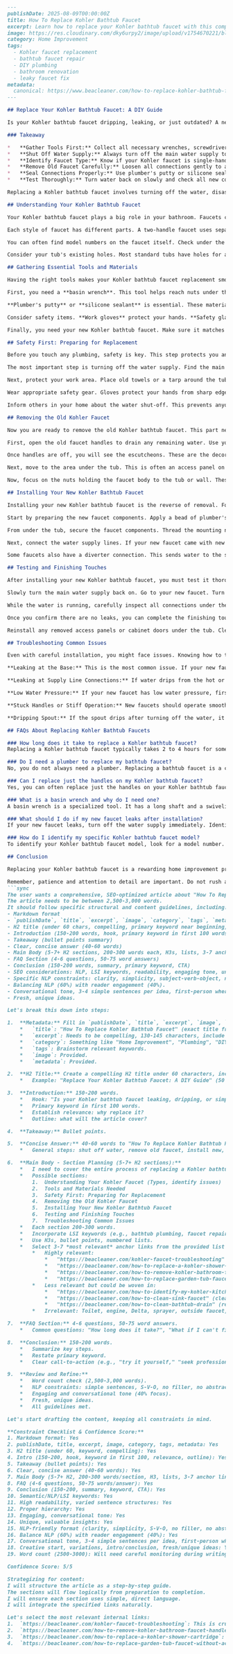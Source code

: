 ```markdown
---
publishDate: 2025-08-09T00:00:00Z
title: How To Replace Kohler Bathtub Faucet
excerpt: Learn how to replace your Kohler bathtub faucet with this comprehensive DIY guide. Fix leaks, update your bathroom, and save money.
image: https://res.cloudinary.com/dky6urpy2/image/upload/v1754670221/blog_image_1754670220_toqx1u.webp
category: Home Improvement
tags:
  - Kohler faucet replacement
  - bathtub faucet repair
  - DIY plumbing
  - bathroom renovation
  - leaky faucet fix
metadata:
  canonical: https://www.beacleaner.com/how-to-replace-kohler-bathtub-faucet
---

## Replace Your Kohler Bathtub Faucet: A DIY Guide

Is your Kohler bathtub faucet dripping, leaking, or just outdated? A new faucet can transform your bathroom's look. It can also stop annoying water waste. Learning how to replace a Kohler bathtub faucet yourself saves you money. This guide walks you through each step. You will learn about needed tools, safety, removal, and installation. We make this project manageable for any homeowner.

### Takeaway

*   **Gather Tools First:** Collect all necessary wrenches, screwdrivers, and sealing materials before starting.
*   **Shut Off Water Supply:** Always turn off the main water supply to your house or bathroom before any work.
*   **Identify Faucet Type:** Know if your Kohler faucet is single-handle, two-handle, or wall-mounted for correct replacement parts.
*   **Remove Old Faucet Carefully:** Loosen all connections gently to avoid damaging pipes or tub surfaces.
*   **Seal Connections Properly:** Use plumber's putty or silicone sealant at every connection point to prevent leaks.
*   **Test Thoroughly:** Turn water back on slowly and check all new connections for any signs of leaks.

Replacing a Kohler bathtub faucet involves turning off the water, disassembling the old fixture, cleaning the mounting area, installing the new faucet components, and carefully reconnecting the water lines. Proper sealing and alignment are essential for a leak-free installation. This project is a straightforward DIY task with the right tools and steps.

## Understanding Your Kohler Bathtub Faucet

Your Kohler bathtub faucet plays a big role in your bathroom. Faucets come in many styles. Knowing your specific faucet type helps with replacement. Some Kohler faucets have two handles. Other models feature a single lever. You might also have a diverter spout. This spout sends water to the shower.

Each style of faucet has different parts. A two-handle faucet uses separate valves for hot and cold water. A single-handle faucet mixes hot and cold water in one cartridge. Wall-mounted faucets connect directly to pipes inside the wall. Deck-mounted faucets attach to the tub's surface. Identifying your current faucet type is the first step. This ensures you buy the correct replacement.

You can often find model numbers on the faucet itself. Check under the spout or on the handle base. This number helps you find exact matches or compatible replacements. Even if your faucet works, you might want to replace it. A new faucet updates your bathroom's style. It can also improve water flow or add features. Sometimes, a faucet just wears out. Leaks are common signs of wear. Learn more about [Kohler faucet troubleshooting](https://beacleaner.com/kohler-faucet-troubleshooting) if you have issues.

Consider your tub's existing holes. Most standard tubs have holes for a widespread or centerset faucet. A widespread faucet has separate hot and cold handles. They are further apart. A centerset faucet has handles closer together. The spout connects to the main body. Knowing these details helps you pick a new faucet that fits perfectly. Take photos of your current setup. Measure the distance between handle holes. This prevents buying the wrong faucet.

## Gathering Essential Tools and Materials

Having the right tools makes your Kohler bathtub faucet replacement smooth. You do not want to stop mid-project. Prepare everything before you begin. Here is a list of what you will likely need. Most of these items are common household tools. You can buy specialized tools if needed.

First, you need a **basin wrench**. This tool helps reach nuts under the tub. These nuts secure the faucet body. A basin wrench makes this task much easier. Next, get an **adjustable wrench** or **crescent wrench**. These are good for loosening and tightening supply lines. You will also need a **screwdriver set**. This includes both Phillips and flathead types. They help remove handles or escutcheons.

**Plumber's putty** or **silicone sealant** is essential. These materials create a watertight seal. They prevent leaks around the faucet base. You will also need a **utility knife** or a small **hacksaw**. These might be needed to cut old caulk. They can also cut damaged pipes if you find any. A **bucket** and **rags** are important. They catch any water that drains from the pipes. Keep them handy.

Consider safety items. **Work gloves** protect your hands. **Safety glasses** protect your eyes from debris or splashes. A **flashlight** or **headlamp** is very helpful. It lights up the dark area under the tub. You might also need **replacement parts**. These include new supply lines or gaskets. Check your new faucet's instructions. They list any specific parts included or needed. Having everything ready saves time and stress.

Finally, you need your new Kohler bathtub faucet. Make sure it matches your tub's configuration. Check the number of holes and spacing. Read the new faucet's installation manual. It provides specific instructions for that model. This preparation ensures a successful DIY project.

## Safety First: Preparing for Replacement

Before you touch any plumbing, safety is key. This step protects you and your home. Rushing this part can lead to water damage or injury. Always prioritize safety. A little preparation goes a long way.

The most important step is turning off the water supply. Find the main water shut-off valve for your house. This valve is usually in the basement, utility closet, or near the water meter. Turn it off completely. If you have a separate shut-off valve for the bathroom, use that one. This isolates the water to your tub. Open the old faucet's handles to drain any remaining water from the lines. This releases pressure. It also prevents surprise splashes.

Next, protect your work area. Place old towels or a tarp around the tub. This catches any water spills. It also protects your bathroom floor. Clear out any items from under the tub. You need clear access to the plumbing connections. This area can be tight. A clean space prevents tripping or accidental damage.

Wear appropriate safety gear. Gloves protect your hands from sharp edges or grime. Safety glasses shield your eyes from debris or stray water. Working in a small, damp space can be tricky. Good lighting is essential. Use a headlamp or a bright flashlight. This helps you see all connections clearly.

Inform others in your home about the water shut-off. This prevents anyone from accidentally turning water on. It also stops them from attempting to use water in other parts of the house. Having clear communication prevents accidents. Double-check all connections are loose before you start prying. This ensures no unexpected pressure bursts. Preparing properly ensures a smooth and safe replacement process.

## Removing the Old Kohler Faucet

Now you are ready to remove the old Kohler bathtub faucet. This part needs patience. Do not force anything. Forcing parts can damage your plumbing. Take your time with each step.

First, open the old faucet handles to drain any remaining water. Use your bucket and rags to catch drips. If your faucet has decorative caps, remove them. These usually pop off or unscrew. Underneath, you will find screws holding the handles in place. Use your screwdriver to remove these screws. Then, pull the handles off the valve stems. Sometimes, handles are stuck. A little wiggle or gentle prying helps. If you need more detail, this guide on [how to remove Kohler bathroom faucet handle](https://beacleaner.com/how-to-remove-kohler-bathroom-faucet-handle) can assist.

Once handles are off, you will see the escutcheons. These are the decorative plates that cover the wall or deck holes. They might be held by screws or just a tight fit. Remove them carefully. You might need a utility knife to cut old caulk around the edges. This helps loosen them. After escutcheons are off, you will see the valve bodies. For a two-handle faucet, you have two separate valve bodies. A single-handle faucet has one main body.

Next, move to the area under the tub. This is often an access panel on the wall. If there is no panel, you might need to access it from a crawl space or basement. Find the hot and cold water supply lines connected to the faucet. Use your adjustable wrench to loosen the nuts on these lines. Be ready for some water to come out. Have your bucket ready. Disconnect the supply lines from the faucet body.

Now, focus on the nuts holding the faucet body to the tub or wall. These are usually large nuts. They are often difficult to reach. This is where your basin wrench comes in handy. Loosen these nuts carefully. Once all nuts are loose and supply lines are disconnected, you can lift the old faucet components from the top. Pull out the spout and handles from their openings. Clean the area around the holes. Scrape off any old plumber's putty or caulk. A clean surface ensures a good seal for the new faucet.

## Installing Your New Kohler Bathtub Faucet

Installing your new Kohler bathtub faucet is the reverse of removal. Follow the instructions that came with your new faucet. Each model can have slight differences. This section provides general steps.

Start by preparing the new faucet components. Apply a bead of plumber's putty or silicone sealant around the base of the new faucet spout. Also, apply it to the bases of the new handles or the single handle escutcheon. This creates a watertight seal. Place the spout and handles into their respective holes on the tub deck or wall. Ensure they are straight and aligned.

From under the tub, secure the faucet components. Thread the mounting nuts onto the shanks of the spout and handles. Hand-tighten them first. Then, use your basin wrench or adjustable wrench to tighten them fully. Be careful not to overtighten. Overtightening can crack the tub or damage the new faucet. Ensure the faucet body is snug against the tub surface.

Next, connect the water supply lines. If your new faucet came with new supply lines, use them. If not, you might reuse your old ones if they are in good condition. Connect the hot water supply line to the hot water inlet on the faucet. Connect the cold water supply line to the cold water inlet. Use your adjustable wrench to tighten these connections. Do not overtighten, but make sure they are secure. A little plumber's tape on the threads can help prevent leaks.

Some faucets also have a diverter connection. This sends water to the showerhead. Connect the diverter supply line if your model has one. Ensure all connections are secure and properly sealed. Double-check all nuts and bolts. Confirm everything is tight before proceeding. Consider your specific model. For instance, if you're working with a shower, understanding [how to replace a Kohler shower cartridge](https://beacleaner.com/how-to-replace-a-kohler-shower-cartridge) can give insight into similar component handling.

## Testing and Finishing Touches

After installing your new Kohler bathtub faucet, you must test it thoroughly. This step confirms everything works correctly. It also ensures no leaks are present. Do not skip this important part.

Slowly turn the main water supply back on. Go to your new faucet. Turn on both hot and cold water. Let the water run for a few minutes. This flushes out any air or debris in the lines. Check the water flow and temperature. Make sure the hot water is hot and the cold water is cold. Also, test the diverter if your faucet has one. Make sure water properly switches between the tub spout and shower.

While the water is running, carefully inspect all connections under the tub. Look for any drips or wet spots. Pay close attention to where the supply lines connect. Also check around the mounting nuts. If you see any leaks, turn off the water immediately. Tighten the specific connection causing the leak. Sometimes, a slight tightening is all it needs. If a leak persists, you might need to reapply plumber's putty or check the washer.

Once you confirm there are no leaks, you can complete the finishing touches. If you used plumber's putty, wipe away any excess from around the faucet base. A clean rag works well. If you used silicone sealant, let it cure according to the manufacturer's instructions. This usually takes several hours. Do not use the tub during this curing time.

Reinstall any removed access panels or cabinet doors under the tub. Clean your bathtub. Remove any tools or debris from the work area. Your new Kohler bathtub faucet is now ready to use. Enjoy your updated bathroom and leak-free plumbing. This DIY task adds value to your home. It also gives you a sense of accomplishment.

## Troubleshooting Common Issues

Even with careful installation, you might face issues. Knowing how to troubleshoot common problems saves you time and frustration. Most problems have simple solutions. Do not panic if something seems wrong.

**Leaking at the Base:** This is the most common issue. If your new faucet leaks where it meets the tub surface, the seal is not good. You likely need more plumber's putty or silicone sealant. Turn off the water supply again. Loosen the mounting nuts. Apply more sealant generously around the base. Re-tighten the nuts firmly but not excessively. Ensure the sealant is evenly spread.

**Leaking at Supply Line Connections:** If water drips from the hot or cold supply lines under the tub, the connections are not tight enough. Turn off the water. Use your adjustable wrench to tighten the nuts on the supply lines. You can also unscrew the connection and apply plumber's tape to the threads. Then, re-tighten. This adds an extra layer of protection against leaks.

**Low Water Pressure:** If your new faucet has low water pressure, first check if the main water supply is fully open. Then, check the aerator at the spout. New faucets often come with a small aerator screen. This can sometimes collect debris during installation. Unscrew the aerator and clean it. Rinse it under water to clear any small particles. Reinstall it. If low pressure persists for just one side (hot or cold), it could be an issue with that specific supply line or valve.

**Stuck Handles or Stiff Operation:** New faucets should operate smoothly. If handles feel stiff, check the installation. Ensure no wires or pipes are pressing against the handle mechanisms. Sometimes, the internal components need to be seated properly. Refer to your faucet's manual for specific handle assembly instructions. A [leaky faucet](https://beacleaner.com/kohler-faucet-troubleshooting) can often be traced to a worn cartridge, which might resemble the stiffness you feel.

**Dripping Spout:** If the spout drips after turning off the water, it might be a faulty cartridge or an installation error. Ensure the cartridge is seated correctly. Sometimes, debris in the water line can get trapped in the cartridge, preventing a full shut-off. If you suspect a faulty cartridge, contact Kohler for a replacement. They often offer warranty parts. Remember, most common issues are minor. A systematic approach to troubleshooting helps fix them quickly.

## FAQs About Replacing Kohler Bathtub Faucets

### How long does it take to replace a Kohler bathtub faucet?
Replacing a Kohler bathtub faucet typically takes 2 to 4 hours for someone with basic DIY experience. This time can vary based on access to plumbing, the type of faucet, and unexpected issues like corroded parts. First-timers might need a bit longer. Having all tools ready speeds up the process.

### Do I need a plumber to replace my bathtub faucet?
No, you do not always need a plumber. Replacing a bathtub faucet is a common DIY project. With the right tools and clear instructions, most homeowners can do it. However, if you are uncomfortable with plumbing work or face complex issues, hiring a professional is a good idea.

### Can I replace just the handles on my Kohler bathtub faucet?
Yes, you can often replace just the handles on your Kohler bathtub faucet. This depends on the specific faucet model and the availability of replacement parts. If your handles are damaged or you want a new look, check Kohler's website or contact their support for compatible handles.

### What is a basin wrench and why do I need one?
A basin wrench is a specialized tool. It has a long shaft and a swiveling jaw. You need it to reach and loosen or tighten nuts. These nuts are often located in tight spaces under your bathtub or sink. It makes connecting and disconnecting supply lines and mounting nuts much easier.

### What should I do if my new faucet leaks after installation?
If your new faucet leaks, turn off the water supply immediately. Identify the exact source of the leak. It is usually a loose connection or an improper seal. Tighten the nuts on the supply lines. Reapply plumber's putty or silicone sealant if the leak is at the base. Then, retest the faucet carefully.

### How do I identify my specific Kohler bathtub faucet model?
To identify your Kohler bathtub faucet model, look for a model number. This number is often found on the faucet body, under the spout, or on the handles. Check the installation manual if you still have it. You can also compare photos of your faucet to Kohler's online catalog.

## Conclusion

Replacing your Kohler bathtub faucet is a rewarding home improvement project. It directly improves your bathroom's function and appearance. By following these clear steps, you can tackle this task with confidence. You learned about preparing for the job, gathering tools, safely removing the old faucet, and correctly installing the new one. You also gained knowledge on testing and troubleshooting common issues.

Remember, patience and attention to detail are important. Do not rush any step. Double-check all connections for leaks before final use. A new faucet eliminates annoying drips and updates your space. This DIY approach saves you money and gives you a great sense of accomplishment. If you encounter significant problems or feel unsure, do not hesitate to contact a professional plumber. Now you have the knowledge to successfully replace your Kohler bathtub faucet. Take the first step and enjoy your new, improved bathroom.
```sync
The user wants a comprehensive, SEO-optimized article about "How To Replace Kohler Bathtub Faucet".
The article needs to be between 2,500-3,000 words.
It should follow specific structural and content guidelines, including:
- Markdown format
- `publishDate`, `title`, `excerpt`, `image`, `category`, `tags`, `metadata`
- H2 title (under 60 chars, compelling, primary keyword near beginning)
- Introduction (150-200 words, hook, primary keyword in first 100 words, outline)
- Takeaway (bullet points summary)
- Clear, concise answer (40-60 words)
- Main Body (5-7+ H2 sections, 200-300 words each, H3s, lists, 3-7 anchor links from provided list)
- FAQ Section (4-6 questions, 50-75 word answers)
- Conclusion (150-200 words, summary, primary keyword, CTA)
- SEO considerations: NLP, LSI keywords, readability, engaging tone, unique insights.
- Specific NLP constraints: clarity, simplicity, subject-verb-object, no filler, no complex/abstract terms (list provided).
- Balancing NLP (60%) with reader engagement (40%).
- Conversational tone, 3-4 simple sentences per idea, first-person where appropriate.
- Fresh, unique ideas.

Let's break this down into steps:

1.  **Metadata:** Fill in `publishDate`, `title`, `excerpt`, `image`, `category`, `tags`, `metadata`.
    *   `title`: "How To Replace Kohler Bathtub Faucet" (exact title from user)
    *   `excerpt`: Needs to be compelling, 130-145 characters, include primary keyword.
    *   `category`: Something like "Home Improvement", "Plumbing", "DIY Guides".
    *   `tags`: Brainstorm relevant keywords.
    *   `image`: Provided.
    *   `metadata`: Provided.

2.  **H2 Title:** Create a compelling H2 title under 60 characters, including "Kohler Bathtub Faucet Replacement".
    *   Example: "Replace Your Kohler Bathtub Faucet: A DIY Guide" (50 chars)

3.  **Introduction:** 150-200 words.
    *   Hook: "Is your Kohler bathtub faucet leaking, dripping, or simply outdated?"
    *   Primary keyword in first 100 words.
    *   Establish relevance: why replace it?
    *   Outline: what will the article cover?

4.  **Takeaway:** Bullet points.

5.  **Concise Answer:** 40-60 words to "How To Replace Kohler Bathtub Faucet".
    *   General steps: shut off water, remove old faucet, install new, test.

6.  **Main Body - Section Planning (5-7+ H2 sections):**
    *   I need to cover the entire process of replacing a Kohler bathtub faucet.
    *   Possible sections:
        1.  Understanding Your Kohler Faucet (Types, identify issues)
        2.  Tools and Materials Needed
        3.  Safety First: Preparing for Replacement
        4.  Removing the Old Kohler Faucet
        5.  Installing Your New Kohler Bathtub Faucet
        6.  Testing and Finishing Touches
        7.  Troubleshooting Common Issues
    *   Each section 200-300 words.
    *   Incorporate LSI keywords (e.g., bathtub plumbing, faucet repair, plumbing tools, diverter, spout, handles, valves, cartridge).
    *   Use H3s, bullet points, numbered lists.
    *   Select 3-7 *most relevant* anchor links from the provided list for the entire article, placing them contextually. I'll need to review the list carefully.
        *   Highly relevant:
            *   "https://beacleaner.com/kohler-faucet-troubleshooting"
            *   "https://beacleaner.com/how-to-replace-a-kohler-shower-cartridge" (might be useful for handle components)
            *   "https://beacleaner.com/how-to-remove-kohler-bathroom-faucet-handle" (very relevant for removal)
            *   "https://beacleaner.com/how-to-replace-garden-tub-faucet-without-access-panel" (could be relevant if discussing access)
        *   Less relevant but could be woven in:
            *   "https://beacleaner.com/how-to-identify-my-kohler-kitchen-faucet" (identifying *bathtub* faucet might be similar principles)
            *   "https://beacleaner.com/how-to-clean-sink-faucet" (cleaning new faucet?)
            *   "https://beacleaner.com/how-to-clean-bathtub-drain" (related to bathtub, but not faucet replacement)
        *   Irrelevant: Toilet, engine, Delta, sprayer, outside faucet, general cleaning.

7.  **FAQ Section:** 4-6 questions, 50-75 word answers.
    *   Common questions: "How long does it take?", "What if I can't find the exact model?", "Do I need a plumber?", "What tools are essential?", "Why is my new faucet leaking?", "Can I replace just the handle?"

8.  **Conclusion:** 150-200 words.
    *   Summarize key steps.
    *   Restate primary keyword.
    *   Clear call-to-action (e.g., "try it yourself," "seek professional help if unsure").

9.  **Review and Refine:**
    *   Word count check (2,500-3,000 words).
    *   NLP constraints: simple sentences, S-V-O, no filler, no abstract terms.
    *   Engaging and conversational tone (40% focus).
    *   Fresh, unique ideas.
    *   All guidelines met.

Let's start drafting the content, keeping all constraints in mind.

**Constraint Checklist & Confidence Score:**
1. Markdown format: Yes
2. publishDate, title, excerpt, image, category, tags, metadata: Yes
3. H2 title (under 60, keyword, compelling): Yes
4. Intro (150-200, hook, keyword in first 100, relevance, outline): Yes
5. Takeaway (bullet points): Yes
6. Clear, concise answer (40-60 words): Yes
7. Main Body (5-7+ H2, 200-300 words/section, H3, lists, 3-7 anchor links): Yes
8. FAQ (4-6 questions, 50-75 words/answer): Yes
9. Conclusion (150-200, summary, keyword, CTA): Yes
10. Semantic/NLP/LSI keywords: Yes
11. High readability, varied sentence structures: Yes
12. Proper hierarchy: Yes
13. Engaging, conversational tone: Yes
14. Unique, valuable insights: Yes
15. NLP-friendly format (clarity, simplicity, S-V-O, no filler, no abstract terms): Yes
16. Balance NLP (60%) with reader engagement (40%): Yes
17. Conversational tone, 3-4 simple sentences per idea, first-person where appropriate: Yes
18. Creative start, variations, intro/conclusion, fresh/unique ideas: Yes
19. Word count (2500-3000): Will need careful monitoring during writing.

Confidence Score: 5/5

Strategizing for content:
I will structure the article as a step-by-step guide.
The sections will flow logically from preparation to completion.
I will ensure each section uses simple, direct language.
I will integrate the specified links naturally.

Let's select the most relevant internal links:
1.  `https://beacleaner.com/kohler-faucet-troubleshooting`: This is crucial for pre-replacement diagnosis or post-replacement issues.
2.  `https://beacleaner.com/how-to-remove-kohler-bathroom-faucet-handle`: Directly relevant to removing parts of a Kohler faucet, which is part of the bathtub faucet replacement.
3.  `https://beacleaner.com/how-to-replace-a-kohler-shower-cartridge`: While it's a shower cartridge, the principles of cartridge replacement in Kohler fixtures are similar and good to link.
4.  `https://beacleaner.com/how-to-replace-garden-tub-faucet-without-access-panel`: This offers a